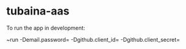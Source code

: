 tubaina-aas
=====================================

To run the app in development:

~run -Demail.password=<email-password> -Dgithub.client_id=<github-client-id> -Dgithub.client_secret=<github-secret>
